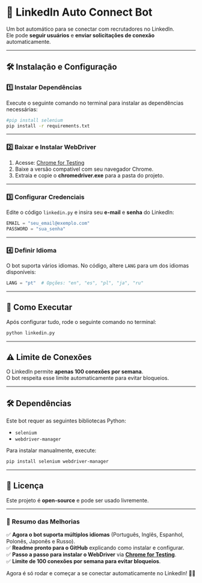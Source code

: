# 🚀 LinkedIn Auto Connect Bot

Um bot automático para se conectar com recrutadores no LinkedIn.  
Ele pode **seguir usuários** e **enviar solicitações de conexão** automaticamente.

---

## 🛠️ Instalação e Configuração

### 1️⃣ **Instalar Dependências**
Execute o seguinte comando no terminal para instalar as dependências necessárias:
```bash
#pip install selenium
pip install -r requirements.txt
```

---

### 2️⃣ **Baixar e Instalar WebDriver**
1. Acesse: [Chrome for Testing](https://googlechromelabs.github.io/chrome-for-testing/)
2. Baixe a versão compatível com seu navegador Chrome.
3. Extraia e copie o **chromedriver.exe** para a pasta do projeto.

---

### 3️⃣ **Configurar Credenciais**
Edite o código `linkedin.py` e insira seu **e-mail** e **senha** do LinkedIn:

```python
EMAIL = "seu_email@exemplo.com"
PASSWORD = "sua_senha"
```

---

### 4️⃣ **Definir Idioma**
O bot suporta vários idiomas. No código, altere `LANG` para um dos idiomas disponíveis:

```python
LANG = "pt"  # Opções: "en", "es", "pl", "ja", "ru"
```

---

## 🚀 **Como Executar**
Após configurar tudo, rode o seguinte comando no terminal:
```bash
python linkedin.py
```

---

## ⚠️ **Limite de Conexões**
O LinkedIn permite **apenas 100 conexões por semana**.  
O bot respeita esse limite automaticamente para evitar bloqueios.

---

## 🛠️ **Dependências**
Este bot requer as seguintes bibliotecas Python:

- `selenium`
- `webdriver-manager`

Para instalar manualmente, execute:
```bash
pip install selenium webdriver-manager
```

---

## 📜 **Licença**
Este projeto é **open-source** e pode ser usado livremente.

---

### 🚀 **Resumo das Melhorias**
✅ **Agora o bot suporta múltiplos idiomas** (Português, Inglês, Espanhol, Polonês, Japonês e Russo).  
✅ **Readme pronto para o GitHub** explicando como instalar e configurar.  
✅ **Passo a passo para instalar o WebDriver** via **[Chrome for Testing](https://googlechromelabs.github.io/chrome-for-testing/)**.  
✅ **Limite de 100 conexões por semana para evitar bloqueios**.  

Agora é só rodar e começar a se conectar automaticamente no LinkedIn! 🚀🔥

